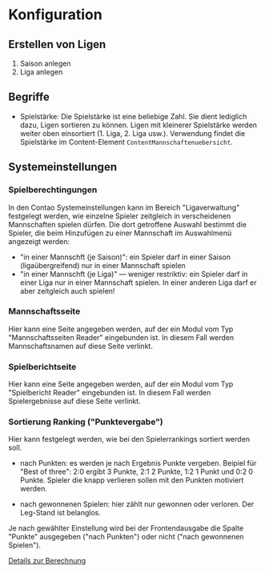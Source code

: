 # Konfiguration


## Erstellen von Ligen

1. Saison anlegen
2. Liga anlegen


## Begriffe

* Spielstärke: Die Spielstärke ist eine beliebige Zahl. Sie dient lediglich dazu,
  Ligen sortieren zu können. Ligen mit kleinerer Spielstärke werden weiter oben
  einsortiert (1. Liga, 2. Liga usw.). Verwendung findet die Spielstärke im 
  Content-Element `ContentMannschaftenuebersicht`. 


## Systemeinstellungen


###  Spielberechtingungen

In den Contao Systemeinstellungen kann im Bereich "Ligaverwaltung" festgelegt werden, wie einzelne
Spieler zeitgleich in verscheidenen Mannschaften spielen dürfen. Die dort getroffene Auswahl bestimmt
die Spieler, die beim Hinzufügen zu einer Mannschaft im Auswahlmenü angezeigt werden:
* "in einer Mannschft (je Saison)": ein Spieler darf in einer Saison (ligaübergreifend) nur in einer 
  Mannschaft spielen
* "in einer Mannschft (je Liga)" — weniger restriktiv: ein Spieler darf in einer Liga nur in einer 
  Mannschaft spielen. In einer anderen Liga darf er aber zeitgleich auch spielen!


### Mannschaftsseite

Hier kann eine Seite angegeben werden, auf der ein Modul vom Typ "Mannschaftsseiten Reader"
eingebunden ist. In diesem Fall werden Mannschaftsnamen auf diese Seite verlinkt.
 
### Spielberichtseite

Hier kann eine Seite angegeben werden, auf der ein Modul vom Typ "Spielbericht Reader"
eingebunden ist. In diesem Fall werden Spielergebnisse auf diese Seite verlinkt.

### Sortierung Ranking ("Punktevergabe")

Hier kann festgelegt werden, wie bei den Spielerrankings sortiert werden soll.

* nach Punkten: es werden je nach Ergebnis Punkte vergeben. Beipiel für "Best of three":
  2:0 ergibt 3 Punkte, 2:1 2 Punkte, 1:2 1 Punkt und 0:2 0 Punkte. Spieler die knapp 
  verlieren sollen mit den Punkten motiviert werden. 
  
* nach gewonnenen Spielen: hier zählt nur gewonnen oder verloren. Der Leg-Stand ist 
  belanglos.
  
Je nach gewählter Einstellung wird bei der Frontendausgabe die Spalte "Punkte" 
ausgegeben ("nach Punkten") oder nicht ("nach gewonnenen Spielen").

[Details zur Berechnung](ranking_aglogithms.md)  


